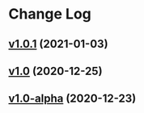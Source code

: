 # Change Log

## [v1.0.1](https://github.com/thewizardplusplus/pwm-simulator/tree/v1.0.1) (2021-01-03)

## [v1.0](https://github.com/thewizardplusplus/pwm-simulator/tree/v1.0) (2020-12-25)

## [v1.0-alpha](https://github.com/thewizardplusplus/pwm-simulator/tree/v1.0-alpha) (2020-12-23)
